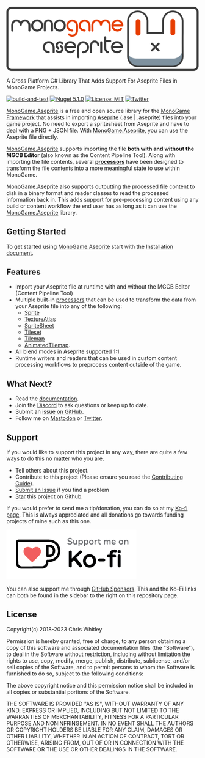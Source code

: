 ![MonoGame.Aseprite Banner](https://raw.githubusercontent.com/AristurtleDev/monogame-aseprite/main/.github/images/banner.png)

A Cross Platform C# Library That Adds Support For Aseprite Files in MonoGame Projects.

[![build-and-test](https://github.com/AristurtleDev/monogame-aseprite/actions/workflows/buildandtest.yml/badge.svg)](https://github.com/AristurtleDev/monogame-aseprite/actions/workflows/buildandtest.yml)
[![Nuget 5.1.0](https://img.shields.io/nuget/v/MonoGame.Aseprite?color=blue&style=flat-square)](https://www.nuget.org/packages/MonoGame.Aseprite/5.1.0)
[![License: MIT](https://img.shields.io/badge/📃%20license-MIT-blue?style=flat)](LICENSE)
[![Twitter](https://img.shields.io/badge/%20-Share%20On%20Twitter-555?style=flat&logo=twitter)](https://twitter.com/intent/tweet?text=MonoGame.Aseprite%20by%20%40aristurtledev%0A%0AA%20cross-platform%20C%23%20library%20that%20adds%20support%20for%20Aseprite%20files%20in%20MonoGame%20projects.%20https%3A%2F%2Fgithub.com%2FAristurtleDev%2Fmonogame-aseprite%0A%0A%23monogame%20%23aseprite%20%23dotnet%20%23csharp%20%23oss%0A)

[MonoGame.Aseprite](https://monogameaseprite.net) is a free and open source library for the [MonoGame Framework](https://www.monogame.net) that assists in importing [Aseprite](https://www.aseprite.org) (.ase | .aseprite) files into your game project. No need to export a spritesheet from Aseprite and have to deal with a PNG + JSON file. With [MonoGame.Aseprite](https://monogameaseprite.net), you can use the Aseprite file directly.

[MonoGame.Aseprite](https://monogameaseprite.net) supports importing the file **both with and without the MGCB Editor** (also known as the Content Pipeline Tool). Along with importing the file contents, several [**processors**](https://monogameaseprite.net/docs/processors/processors-overview) have been designed to transform the file contents into a more meaningful state to use within MonoGame.

[MonoGame.Aseprite](https://monogameaseprite.net) also supports outputting the processed file content to disk in a binary format and reader classes to read the processed information back in. This adds support for pre-processing content using any build or content workflow the end user has as long as it can use the [MonoGame.Aseprite](https://monogameaseprite.net) library.

## Getting Started
To get started using [MonoGame.Aseprite](https://monogameaseprite.net) start with the [Installation document](https://monogameaseprite.net/docs/getting-started/installation).

## Features
* Import your Aseprite file at runtime with and without the MGCB Editor (Content Pipeline Tool)
* Multiple built-in [processors](https://monogameaseprite.net/docs/processors/processors-overview) that can be used to transform the data from your Aseprite file into any of the following: 
    * [Sprite](https://monogameaseprite.net/docs/api/MonoGame.Aseprite/Sprites/Sprite/)
    * [TextureAtlas](https://monogameaseprite.net/docs/api/MonoGame.Aseprite/Sprites/TextureAtlas/)
    * [SpriteSheet](https://monogameaseprite.net/docs/api/MonoGame.Aseprite/Sprites/SpriteSheet/)
    * [Tileset](https://monogameaseprite.net/docs/api/MonoGame.Aseprite/Tilemaps/Tileset/)
    * [Tilemap](https://monogameaseprite.net/docs/api/MonoGame.Aseprite/Tilemaps/Tilemap/)
    * [AnimatedTilemap](https://monogameaseprite.net/docs/api/MonoGame.Aseprite/Tilemaps/AnimatedTilemap/).
* All blend modes in Aseprite supported 1:1.
* Runtime writers and readers that can be used in custom content processing workflows to preprocess content outside of the game.

## What Next?

- Read the [documentation](https://monogameaseprite.net/).
- Join the [Discord](https://discord.gg/8jFvHhuMJU) to ask questions or keep up to date.
- Submit an [issue on GitHub](https://github.com/AristurtleDev/monogame-aseprite/issues).
- Follow me on [Mastodon](https://mastodon.gamedev.place/@aristurtle) or [Twitter](https://www.twitter.com/aristurtledev).  

##  Support
If you would like to support this project in any way, there are quite a few ways to do this no matter who you are.
  * Tell others about this project.  
  * Contribute to this project (Please ensure you read the [Contributing Guide](./CONTRIBUTING.md)).
  * [Submit an Issue](https://github.com/AristurtleDev/monogame-aseprite/issues) if you find a problem
  * [Star](https://docs.github.com/en/get-started/exploring-projects-on-github/saving-repositories-with-stars) this project on Github.

If you would prefer to send me a tip/donation, you can do so at my [Ko-fi page](https://ko-fi.com/aristurtledev).  This is always appreciated and all donations go towards funding projects of mine such as this one.

[![](.github/images/kofi-bg-white.webp#gh-dark-mode-only)](https://ko-fi.com/aristurtledev)

You can also support me through [GitHub Sponsors](https://github.com/sponsors/AristurtleDev).  This and the Ko-Fi links can both be found in the sidebar to the right on this repository page.


## License

Copyright(c) 2018-2023 Chris Whitley

Permission is hereby granted, free of charge, to any person obtaining a copy
of this software and associated documentation files (the "Software"), to deal
in the Software without restriction, including without limitation the rights
to use, copy, modify, merge, publish, distribute, sublicense, and/or sell
copies of the Software, and to permit persons to whom the Software is
furnished to do so, subject to the following conditions:

The above copyright notice and this permission notice shall be included in
all copies or substantial portions of the Software.

THE SOFTWARE IS PROVIDED "AS IS", WITHOUT WARRANTY OF ANY KIND, EXPRESS OR
IMPLIED, INCLUDING BUT NOT LIMITED TO THE WARRANTIES OF MERCHANTABILITY,
FITNESS FOR A PARTICULAR PURPOSE AND NONINFRINGEMENT. IN NO EVENT SHALL THE
AUTHORS OR COPYRIGHT HOLDERS BE LIABLE FOR ANY CLAIM, DAMAGES OR OTHER
LIABILITY, WHETHER IN AN ACTION OF CONTRACT, TORT OR OTHERWISE, ARISING FROM,
OUT OF OR IN CONNECTION WITH THE SOFTWARE OR THE USE OR OTHER DEALINGS IN
THE SOFTWARE.
